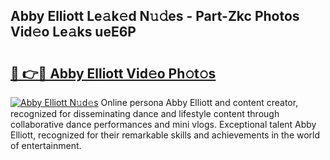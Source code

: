 ## Abby Elliott Le𝚊k𝚎d N𝚞𝚍es - Part-Zkc Photos Vid𝚎o Le𝚊ks ueE6P

# <h2><a href="http://fbcn6x.evod.top/?m=Abby+Elliott">🔗 👉🔴 Abby Elliott Vid𝚎o Ph𝚘t𝚘s</a></h2>

[![Abby Elliott N𝚞d𝚎s](https://i.imgur.com/8V9OHl7.gif)](http://fbcn6x.evod.top/?m=Abby+Elliott)
Online persona Abby Elliott and content creator, recognized for disseminating dance and lifestyle content through collaborative dance performances and mini vlogs. Exceptional talent Abby Elliott, recognized for their remarkable skills and achievements in the world of entertainment. 
